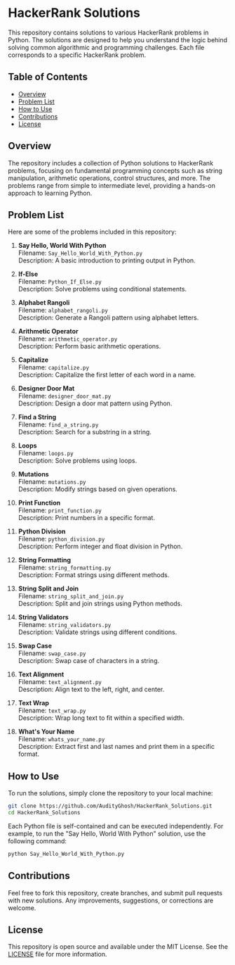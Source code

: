 

# HackerRank Solutions

This repository contains solutions to various HackerRank problems in Python. The solutions are designed to help you understand the logic behind solving common algorithmic and programming challenges. Each file corresponds to a specific HackerRank problem.

## Table of Contents
- [Overview](#overview)
- [Problem List](#problem-list)
- [How to Use](#how-to-use)
- [Contributions](#contributions)
- [License](#license)

## Overview

The repository includes a collection of Python solutions to HackerRank problems, focusing on fundamental programming concepts such as string manipulation, arithmetic operations, control structures, and more. The problems range from simple to intermediate level, providing a hands-on approach to learning Python.

## Problem List

Here are some of the problems included in this repository:

1. **Say Hello, World With Python**  
   Filename: `Say_Hello_World_With_Python.py`  
   Description: A basic introduction to printing output in Python.

2. **If-Else**  
   Filename: `Python_If_Else.py`  
   Description: Solve problems using conditional statements.

3. **Alphabet Rangoli**  
   Filename: `alphabet_rangoli.py`  
   Description: Generate a Rangoli pattern using alphabet letters.

4. **Arithmetic Operator**  
   Filename: `arithmetic_operator.py`  
   Description: Perform basic arithmetic operations.

5. **Capitalize**  
   Filename: `capitalize.py`  
   Description: Capitalize the first letter of each word in a name.

6. **Designer Door Mat**  
   Filename: `designer_door_mat.py`  
   Description: Design a door mat pattern using Python.

7. **Find a String**  
   Filename: `find_a_string.py`  
   Description: Search for a substring in a string.

8. **Loops**  
   Filename: `loops.py`  
   Description: Solve problems using loops.

9. **Mutations**  
   Filename: `mutations.py`  
   Description: Modify strings based on given operations.

10. **Print Function**  
    Filename: `print_function.py`  
    Description: Print numbers in a specific format.

11. **Python Division**  
    Filename: `python_division.py`  
    Description: Perform integer and float division in Python.

12. **String Formatting**  
    Filename: `string_formatting.py`  
    Description: Format strings using different methods.

13. **String Split and Join**  
    Filename: `string_split_and_join.py`  
    Description: Split and join strings using Python methods.

14. **String Validators**  
    Filename: `string_validators.py`  
    Description: Validate strings using different conditions.

15. **Swap Case**  
    Filename: `swap_case.py`  
    Description: Swap case of characters in a string.

16. **Text Alignment**  
    Filename: `text_alignment.py`  
    Description: Align text to the left, right, and center.

17. **Text Wrap**  
    Filename: `text_wrap.py`  
    Description: Wrap long text to fit within a specified width.

18. **What's Your Name**  
    Filename: `whats_your_name.py`  
    Description: Extract first and last names and print them in a specific format.

## How to Use

To run the solutions, simply clone the repository to your local machine:

```bash
git clone https://github.com/AudityGhosh/HackerRank_Solutions.git
cd HackerRank_Solutions
```

Each Python file is self-contained and can be executed independently. For example, to run the "Say Hello, World With Python" solution, use the following command:

```bash
python Say_Hello_World_With_Python.py
```

## Contributions

Feel free to fork this repository, create branches, and submit pull requests with new solutions. Any improvements, suggestions, or corrections are welcome.

## License

This repository is open source and available under the MIT License. See the [LICENSE](LICENSE) file for more information.


